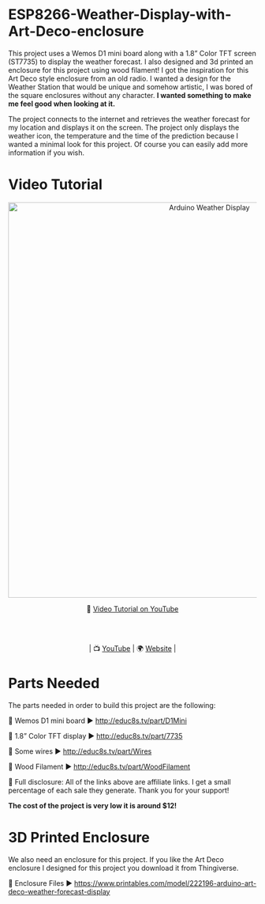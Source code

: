 # ESP8266-Weather-Display-with-Art-Deco-enclosure

This project uses a Wemos D1 mini board along with a 1.8” Color TFT screen (ST7735) to display the weather forecast. I also designed and 3d printed an enclosure for this project using wood filament! I got the inspiration for this Art Deco style enclosure from an old radio. I wanted a design for the Weather Station that would be unique and somehow artistic, I was bored of the square enclosures without any character. <b>I wanted something to make me feel good when looking at it.</b>

The project connects to the internet and retrieves the weather forecast for my location and displays it on the screen. The project only displays the weather icon, the temperature and the time of the prediction because I wanted a minimal look for this project. Of course you can easily add more information if you wish.

# Video Tutorial

<p align="center">
  <img src="preview.png" alt="Arduino Weather Display" width="800">
</p>

<p align="center">
🎥 <a href="https://www.youtube.com/watch?v=CAlKUCjfKFM">Video Tutorial on YouTube</a>
</p>

<br>
<br>
<p align="center">
| 📺 <a href="https://www.youtube.com/educ8s">YouTube</a>
| 🌍 <a href="http://www.educ8s.tv">Website</a> | <br>
</p>


# Parts Needed

The parts needed in order to build this project are the following:

🛒 Wemos D1 mini board ▶ http://educ8s.tv/part/D1Mini

🛒 1.8” Color TFT display ▶ http://educ8s.tv/part/7735

🛒 Some wires ▶ http://educ8s.tv/part/Wires

🛒 Wood Filament ▶ http://educ8s.tv/part/WoodFilament

💖 Full disclosure: All of the links above are affiliate links. I get a small percentage of each sale they generate. Thank you for your support!

<b>The cost of the project is very low it is around $12!</b>

# 3D Printed Enclosure

We also need an enclosure for this project. If you like the Art Deco enclosure I designed for this project you download it from Thingiverse.

🔗 Enclosure Files ▶ https://www.printables.com/model/222196-arduino-art-deco-weather-forecast-display
